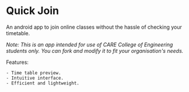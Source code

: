 # Quick Join

An android app to join online classes without the hassle of checking your timetable.

*Note: This is an app intended for use of CARE College of Engineering students only. You can fork and modify it to fit your organisation's needs.*

Features:

    - Time table preview.
    - Intuitive interface.
    - Efficient and lightweight.


